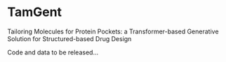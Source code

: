 # TamGent
Tailoring Molecules for Protein Pockets: a Transformer-based Generative Solution for Structured-based Drug Design

Code and data to be released...
